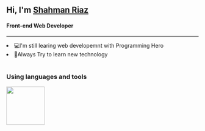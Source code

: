 <h2>Hi, I'm <a href="#">Shahman Riaz</a></h2>
<h4>Front-end Web Developer</h4>
<hr>
<li>💻I'm still learing web developemnt with Programming Hero</li>
<li>🤖Always Try to learn new technology</li>
<br>
<h3>Using languages and tools</h3>
<img src="https://cdn.jsdelivr.net/npm/programming-languages-logos/src/javascript/javascript.png" height="100">

